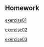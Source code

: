 ## Homework
[exercise01](https://github.com/po1sonace/computational_physics_N2015301510023/blob/master/exercise01.md)  

[exercise02](https://github.com/po1sonace/computational_physics_N2015301510023/blob/master/exercise02.md)  

[exercise03](https://github.com/po1sonace/computational_physics_N2015301510023/blob/master/exercise03.md)
